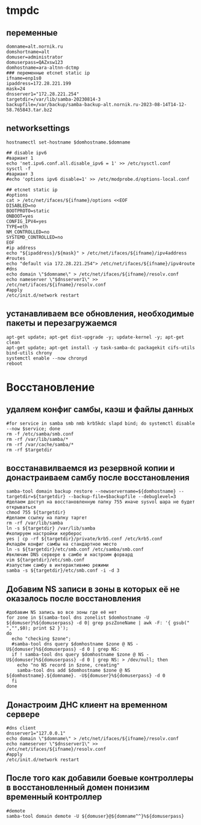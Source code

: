 # tmpdc
## переменные
```
domname=alt.nornik.ru
domshortname=alt
domuser=administrator
domuserpass=QAZxsw123
domhostname=ara-altnn-dctmp
### переменные etcnet static ip
ifname=enp1s0
ipaddress=172.28.221.199
mask=24
dnsserver1="172.28.221.254"
targetdir=/var/lib/samba-20230814-3
backupfile=/var/backup/samba-backup-alt.nornik.ru-2023-08-14T14-12-58.765843.tar.bz2
```

## networksettings
```
hostnamectl set-hostname $domhostname.$domname

## disable ipv6
#вариант 1
echo 'net.ipv6.conf.all.disable_ipv6 = 1' >> /etc/sysctl.conf
sysctl -f
#вариант 3
#echo 'options ipv6 disable=1' >> /etc/modprobe.d/options-local.conf

## etcnet static ip
#options
cat > /etc/net/ifaces/${ifname}/options <<EOF
DISABLED=no
BOOTPROTO=static
ONBOOT=yes
CONFIG_IPV4=yes
TYPE=eth
NM_CONTROLLED=no
SYSTEMD_CONTROLLED=no
EOF
#ip address
echo "${ipaddress}/${mask}" > /etc/net/ifaces/${ifname}/ipv4address
#routes
echo "default via 172.28.221.254"> /etc/net/ifaces/${ifname}/ipv4route
#dns 
echo domain \"$domname\" > /etc/net/ifaces/${ifname}/resolv.conf
echo nameserver \"$dnsserver1\" >> /etc/net/ifaces/${ifname}/resolv.conf
#apply 
/etc/init.d/network restart
```
## устанавливаем все обновления, необходимые пакеты и перезагружаемся
```
apt-get update; apt-get dist-upgrade -y; update-kernel -y; apt-get clean
apt-get update; apt-get install -y task-samba-dc packagekit cifs-utils bind-utils chrony
systemctl enable --now chronyd
reboot
```

# Восстановление
## удаляем конфиг самбы, каэш и файлы данных
```
#for service in samba smb nmb krb5kdc slapd bind; do systemctl disable --now $service; done
rm -f /etc/samba/smb.conf
rm -rf /var/lib/samba/*
rm -rf /var/cache/samba/*
rm -rf $targetdir
```
## восстанавилваемся из резервной копии и донастраиваем самбу после восстановления
```
samba-tool domain backup restore --newservername=${domhostname} --targetdir=${targetdir} --backup-file=$backupfile --debuglevel=3
#делаем доступ на восстановленную папку 755 иначе sysvol шара не будет открываться
chmod 755 ${targetdir}
#делаем ссылку на папку таргет   
rm -rf /var/lib/samba
ln -s ${targetdir} /var/lib/samba
#копируем настройки керберос
yes | cp -rf ${targetdir}/private/krb5.conf /etc/krb5.conf
#кладём конфиг самбы на стандартное место
ln -s ${targetdir}/etc/smb.conf /etc/samba/smb.conf
#включим DNS сервере в самбе и настроим форвард
vim ${targetdir}/etc/smb.conf
#запустим самбу в интерактивнмо режими
samba -s ${targetdir}/etc/smb.conf -i -d 3
```
## Добавим NS записи в зоны в которых её не оказалось после восстановления
```
#добавим NS запись во все зоны где её нет
for zone in $(samba-tool dns zonelist $domhostname -U ${domuser}%${domuserpass} -d 0| grep pszZoneName | awk -F: '{ gsub(" ","",$0); print $2 }'); 
do 
  echo "checking $zone"; 
  #samba-tool dns query $domhostname $zone @ NS -U${domuser}%${domuserpass} -d 0 | grep NS:
  if ! samba-tool dns query $domhostname $zone @ NS -U${domuser}%${domuserpass} -d 0 | grep NS: > /dev/null; then  
    echo "no NS record in $zone, creating"
    samba-tool dns add $domhostname $zone @ NS ${domhostname}.${domname}. -U${domuser}%${domuserpass} -d 0
  fi
done
```
## Донастроим ДНС клиент на временном сервере
```
#dns client
dnsserver1="127.0.0.1"
echo domain \"$domname\" > /etc/net/ifaces/${ifname}/resolv.conf
echo nameserver \"$dnsserver1\" >> /etc/net/ifaces/${ifname}/resolv.conf
#apply 
/etc/init.d/network restart
```
## После того как добавили боевые контроллеры в восстановленный домен понизим временный контроллер
```
#demote
samba-tool domain demote -U ${domuser}@${domname^^}%${domuserpass}
```
